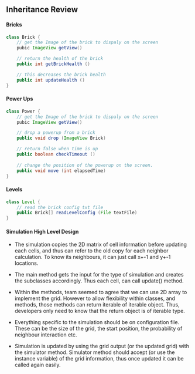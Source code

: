 ## Inheritance Review

#### Bricks
```java
class Brick {
    // get the Image of the brick to dispaly on the screen
    pubic ImageView getView()

    // return the health of the brick
    public int getBrickHealth ()

    // this decreases the brick health
    public int updateHealth ()
} 
```

#### Power Ups
```java
class Power {
    // get the Image of the brick to dispaly on the screen
    pubic ImageView getView()

    // drop a powerup from a brick
    public void drop (ImageView Brick)

    // return false when time is up
    public boolean checkTimeout ()
    
    // change the position of the powerup on the screen.
    public void move (int elapsedTime)
} 
```

#### Levels
```java
class Level {
    // read the brick config txt file
    public Brick[] readLevelConfig (File textFile)
} 
```


#### Simulation High Level Design
* The simulation copies the 2D matrix of cell information before updating each cells, 
and thus can refer to the old copy for each neighbor calculation. To know its neighbours, it can just call
x+-1 and y+-1 locations. 

* The main method gets the input for the type of simulation and creates the subclasses accordingly. Thus each cell,
 can call update() method. 

* Within the methods, team seemed to agree that we can use 2D array to implement the grid. However to allow flexibility within classes,
 and methods, those methods can return iterable of iterable object. Thus, developers only need to know that the return object is of iterable type.

* Everything specific to the simulation should be on configuration file. These can be the size of the grid, the start position, the probability of neighbour interaction etc.

* Simulation is updated by using the grid output 
(or the updated grid) with the simulator method. Simulator method should accept (or use the instance variable) of the grid information, thus once updated
it can be called again easily. 
